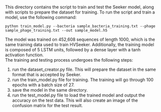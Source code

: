 This directory contains the script to train and test the Seeker model, along with scripts to prepare the dataset for training. To run the script and train a model, use the following command:
```
python train_model.py --bacteria sample_bacteria_training.txt --phage sample_phage_training.txt --out sample_model.h5

```
The model was trained on 452,608 sequences of length 1000, which is the same training data used to train HVSeeker. Additionally, the training model is composed of 5 LSTM units, followed by a dense layer with a tanh activation function.  
The training and testing process undergoes the following steps:  
1. run the dataset_creator.py file. This will prepare the dataset in the same format that is accepted by Seeker.
2. run the train_model.py file for training. The training will go through 100 epochs with a batch size of 27.
3. save the model in the same directory.
4. run the test_model.py file to load the trained model and output the accuracy on the test data. This will also create an image of the confusion matrix for the test result.

